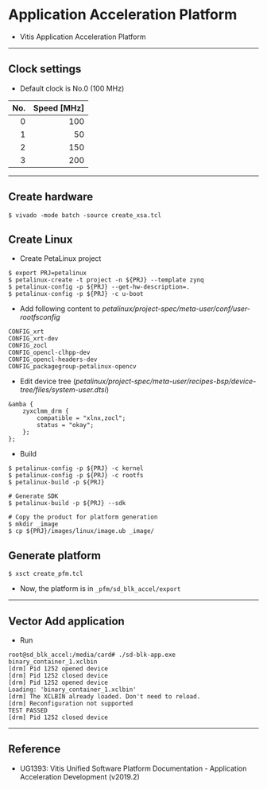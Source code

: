 # Application Acceleration Platform

- Vitis Application Acceleration Platform

***

## Clock settings

- Default clock is No.0 (100 MHz)

| No. | Speed [MHz] |
|----:|------------:|
|   0 |         100 |
|   1 |          50 |
|   2 |         150 |
|   3 |         200 |

***

## Create hardware

```shell-session
$ vivado -mode batch -source create_xsa.tcl
```

## Create Linux

- Create PetaLinux project

```shell-session
$ export PRJ=petalinux
$ petalinux-create -t project -n ${PRJ} --template zynq
$ petalinux-config -p ${PRJ} --get-hw-description=.
$ petalinux-config -p ${PRJ} -c u-boot
```

- Add following content to _petalinux/project-spec/meta-user/conf/user-rootfsconfig_

```text
CONFIG_xrt
CONFIG_xrt-dev
CONFIG_zocl
CONFIG_opencl-clhpp-dev
CONFIG_opencl-headers-dev
CONFIG_packagegroup-petalinux-opencv
```

- Edit device tree (_petalinux/project-spec/meta-user/recipes-bsp/device-tree/files/system-user.dtsi_)

```text
&amba {
    zyxclmm_drm {
        compatible = "xlnx,zocl";
        status = "okay";
    };
};
```

- Build

```shell-session
$ petalinux-config -p ${PRJ} -c kernel
$ petalinux-config -p ${PRJ} -c rootfs
$ petalinux-build -p ${PRJ}

# Generate SDK
$ petalinux-build -p ${PRJ} --sdk

# Copy the product for platform generation
$ mkdir _image
$ cp ${PRJ}/images/linux/image.ub _image/
```

## Generate platform

```shell-session
$ xsct create_pfm.tcl
```

- Now, the platform is in ``_pfm/sd_blk_accel/export``

***

## Vector Add application

- Run

```shell-session
root@sd_blk_accel:/media/card# ./sd-blk-app.exe binary_container_1.xclbin 
[drm] Pid 1252 opened device
[drm] Pid 1252 closed device
[drm] Pid 1252 opened device
Loading: 'binary_container_1.xclbin'
[drm] The XCLBIN already loaded. Don't need to reload.
[drm] Reconfiguration not supported
TEST PASSED
[drm] Pid 1252 closed device
```

***

## Reference

- UG1393: Vitis Unified Software Platform Documentation - Application Acceleration Development (v2019.2)
